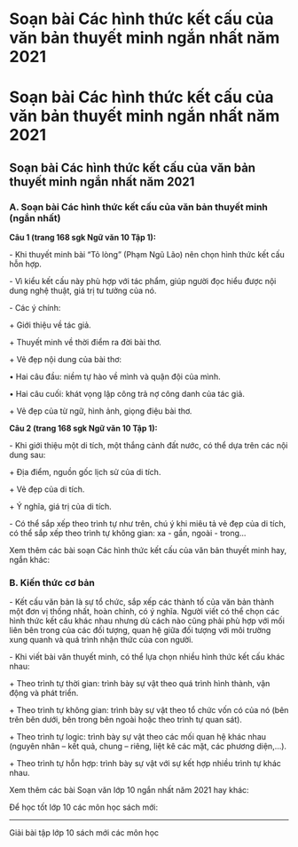 # Soạn bài Các hình thức kết cấu của văn bản thuyết minh ngắn nhất năm 2021

# Soạn bài Các hình thức kết cấu của văn bản thuyết minh ngắn nhất năm 2021

## Soạn bài Các hình thức kết cấu của văn bản thuyết minh ngắn nhất năm 2021

### **A. Soạn bài Các hình thức kết cấu của văn bản thuyết minh (ngắn nhất)**

**Câu 1 (trang 168 sgk Ngữ văn 10 Tập 1):**

\- Khi thuyết minh bài “Tỏ lòng” (Phạm Ngũ Lão) nên chọn hình thức kết cấu hỗn hợp. 

\- Vì kiểu kết cấu này phù hợp với tác phẩm, giúp người đọc hiểu được nội dung nghệ thuật, giá trị tư tưởng của nó. 

\- Các ý chính: 

\+ Giới thiệu về tác giả. 

\+ Thuyết minh về thời điểm ra đời bài thơ. 

\+ Vẻ đẹp nội dung của bài thơ: 

• Hai câu đầu: niềm tự hào về mình và quận đội của mình. 

• Hai câu cuối: khát vọng lập công trả nợ công danh của tác giả. 

\+ Vẻ đẹp của từ ngữ, hình ảnh, giọng điệu bài thơ. 

**Câu 2 (trang 168 sgk Ngữ văn 10 Tập 1):**

\- Khi giới thiệu một di tích, một thắng cảnh đất nước, có thể dựa trên các nội dung sau: 

\+ Địa điểm, nguồn gốc lịch sử của di tích. 

\+ Vẻ đẹp của di tích. 

\+ Ý nghĩa, giá trị của di tích. 

\- Có thể sắp xếp theo trình tự như trên, chú ý khi miêu tả vẻ đẹp của di tích, có thể sắp xếp theo trình tự không gian: xa - gần, ngoài - trong... 

Xem thêm các bài soạn Các hình thức kết cấu của văn bản thuyết minh hay, ngắn khác:

### **B. Kiến thức cơ bản**

\- Kết cấu văn bản là sự tổ chức, sắp xếp các thành tố của văn bản thành một đơn vị thống nhất, hoàn chỉnh, có ý nghĩa. Người viết có thể chọn các hình thức kết cấu khác nhau nhưng dù cách nào cũng phải phù hợp với mối liên bên trong của các đối tượng, quan hệ giữa đối tượng với môi trường xung quanh và quá trình nhận thức của con người.

\- Khi viết bài văn thuyết minh, có thể lựa chọn nhiều hình thức kết cấu khác nhau:

\+ Theo trình tự thời gian: trình bày sự vật theo quá trình hình thành, vận động và phát triển.

\+ Theo trình tự không gian: trình bày sự vật theo tổ chức vốn có của nó (bên trên bên dưới, bên trong bên ngoài hoặc theo trình tự quan sát).

\+ Theo trình tự logic: trình bày sự vật theo các mối quan hệ khác nhau (nguyên nhân – kết quả, chung – riêng, liệt kê các mặt, các phương diện,…).

\+ Theo trình tự hỗn hợp: trình bày sự vật với sự kết hợp nhiều trình tự khác nhau.

Xem thêm các bài Soạn văn lớp 10 ngắn nhất năm 2021 hay khác:

Để học tốt lớp 10 các môn học sách mới:

* * *

Giải bài tập lớp 10 sách mới các môn học
